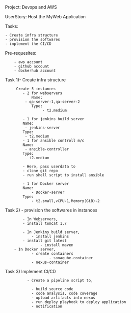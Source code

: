 Project: Devops and AWS 

UserStory: Host the MyWeb Application

Tasks: 

    - Create infra structure
    - provision the softwares
    - implement the CI/CD
    

Pre-requesites: 

        - aws account
        - github account
        - dockerhub account

Task 1)- Create infra structure

            
       - Create 5 instances
            - 2 for webservers
                Name:  
		     - qa-server-1,qa-server-2 
                Type:
                     - t2.medium
   	          
            - 1 for jenkins build server
			Name:                
			 - jenkins-server 
			Type:
			 - t2.medium
            - 1 for ansible controll m/c
			Name:                
			 - ansible-controller 
			Type:
			 - t2.medium
                  
      		- Here, pass userdata to
   			- clone git repo
			- run shell script to install ansible
                     
            - 1 for Docker server
			Name:
			    - Docker-server
			Type:
			    - t2.small,vCPU-1,Memory(GiB)-2
			    
Task 2) - provision the softwares in instances

            - In Webservers,
			- install tomcat 1.7
              
            - In Jenkins build server,
	        	- install jenkins
			- install git latest
       		        - install maven	
	    - In Docker server,
                - create containers
                        - sonaqube-container
		        - nexus-container
					
Task 3)	Implement CI/CD 

              - Create a pipeline script to,
	      
				- build source code
				- code analysis, code coverage
				- upload artifacts into nexus
				- run deploy playbook to deploy application
				- notification
